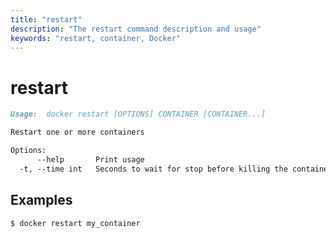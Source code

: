 ```yaml
---
title: "restart"
description: "The restart command description and usage"
keywords: "restart, container, Docker"
---
```


# restart

```markdown
Usage:  docker restart [OPTIONS] CONTAINER [CONTAINER...]

Restart one or more containers

Options:
      --help       Print usage
  -t, --time int   Seconds to wait for stop before killing the container (default 10)
```

## Examples

```console
$ docker restart my_container
```
